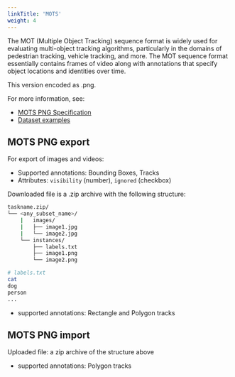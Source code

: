 ```yaml
---
linkTitle: 'MOTS'
weight: 4
---
```


The MOT (Multiple Object Tracking) sequence format is widely
used for evaluating multi-object tracking algorithms, particularly in
the domains of pedestrian tracking, vehicle tracking, and more.
The MOT sequence format essentially contains frames of video
along with annotations that specify object locations and identities over time.

This version encoded as .png.

For more information, see:

- [MOTS PNG Specification](https://www.vision.rwth-aachen.de/page/mots)
- [Dataset examples](https://github.com/cvat-ai/datumaro/tree/v0.3/tests/assets/mots_dataset)

## MOTS PNG export

For export of images and videos:

- Supported annotations: Bounding Boxes, Tracks
- Attributes: `visibility` (number), `ignored` (checkbox)

Downloaded file is a .zip archive with the following structure:

```bash
taskname.zip/
└── <any_subset_name>/
    |   images/
    |   ├── image1.jpg
    |   └── image2.jpg
    └── instances/
        ├── labels.txt
        ├── image1.png
        └── image2.png

# labels.txt
cat
dog
person
...
```

- supported annotations: Rectangle and Polygon tracks

## MOTS PNG import

Uploaded file: a zip archive of the structure above

- supported annotations: Polygon tracks
